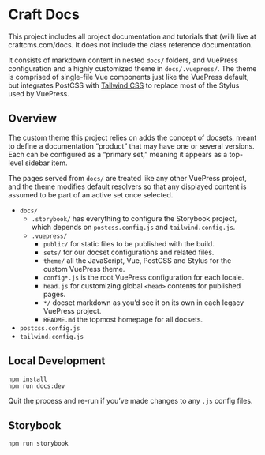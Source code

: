 # Craft Docs

This project includes all project documentation and tutorials that (will) live at craftcms.com/docs. It does not include the class reference documentation.

It consists of markdown content in nested `docs/` folders, and VuePress configuration and a highly customized theme in `docs/.vuepress/`. The theme is comprised of single-file Vue components just like the VuePress default, but integrates PostCSS with [Tailwind CSS](https://tailwindcss.com/) to replace most of the Stylus used by VuePress.

## Overview

The custom theme this project relies on adds the concept of docsets, meant to define a documentation “product” that may have one or several versions. Each can be configured as a “primary set,” meaning it appears as a top-level sidebar item.

The pages served from `docs/` are treated like any other VuePress project, and the theme modifies default resolvers so that any displayed content is assumed to be part of an active set once selected.

- `docs/`
    - `.storybook/` has everything to configure the Storybook project, which depends on `postcss.config.js` and `tailwind.config.js`.
    - `.vuepress/`
        - `public/` for static files to be published with the build.
        - `sets/` for our docset configurations and related files.
        - `theme/` all the JavaScript, Vue, PostCSS and Stylus for the custom VuePress theme.
        - `config*.js` is the root VuePress configuration for each locale.
        - `head.js` for customizing global `<head>` contents for published pages.
        - `*/` docset markdown as you’d see it on its own in each legacy VuePress project.
        - `README.md` the topmost homepage for all docsets.
- `postcss.config.js`
- `tailwind.config.js`

## Local Development

```
npm install
npm run docs:dev
```

Quit the process and re-run if you’ve made changes to any `.js` config files.

## Storybook

```
npm run storybook
```